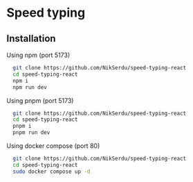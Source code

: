 # Speed typing

## Installation

Using npm (port 5173)

```bash
  git clone https://github.com/NikSerdu/speed-typing-react
  cd speed-typing-react
  npm i
  npm run dev
```

Using pnpm (port 5173)

```bash
  git clone https://github.com/NikSerdu/speed-typing-react
  cd speed-typing-react
  pnpm i
  pnpm run dev
```

Using docker compose (port 80)

```bash
  git clone https://github.com/NikSerdu/speed-typing-react
  cd speed-typing-react
  sudo docker compose up -d
```
